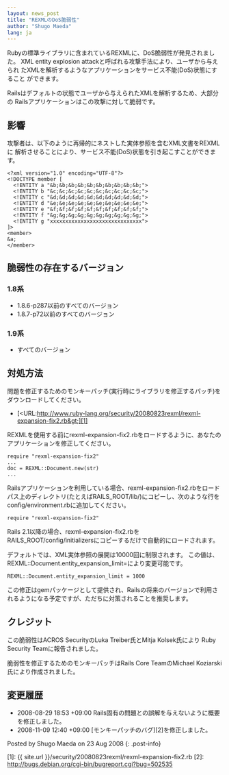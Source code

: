 ```yaml
---
layout: news_post
title: "REXMLのDoS脆弱性"
author: "Shugo Maeda"
lang: ja
---
```


Rubyの標準ライブラリに含まれているREXMLに、DoS脆弱性が発見されました。 XML entity explosion
attackと呼ばれる攻撃手法により、ユーザから与えられ たXMLを解析するようなアプリケーションをサービス不能(DoS)状態にすること
ができます。

Railsはデフォルトの状態でユーザから与えられたXMLを解析するため、大部分の Railsアプリケーションはこの攻撃に対して脆弱です。

## 影響

攻撃者は、以下のように再帰的にネストした実体参照を含むXML文書をREXMLに
解析させることにより、サービス不能(DoS)状態を引き起こすことができます。

    <?xml version="1.0" encoding="UTF-8"?>
    <!DOCTYPE member [
      <!ENTITY a "&b;&b;&b;&b;&b;&b;&b;&b;&b;&b;">
      <!ENTITY b "&c;&c;&c;&c;&c;&c;&c;&c;&c;&c;">
      <!ENTITY c "&d;&d;&d;&d;&d;&d;&d;&d;&d;&d;">
      <!ENTITY d "&e;&e;&e;&e;&e;&e;&e;&e;&e;&e;">
      <!ENTITY e "&f;&f;&f;&f;&f;&f;&f;&f;&f;&f;">
      <!ENTITY f "&g;&g;&g;&g;&g;&g;&g;&g;&g;&g;">
      <!ENTITY g "xxxxxxxxxxxxxxxxxxxxxxxxxxxxxx">
    ]>
    <member>
    &a;
    </member>

## 脆弱性の存在するバージョン

### 1.8系

* 1\.8.6-p287以前のすべてのバージョン
* 1\.8.7-p72以前のすべてのバージョン

### 1.9系

* すべてのバージョン

## 対処方法

問題を修正するためのモンキーパッチ(実行時にライブラリを修正するパッチ)をダウンロードしてください。

* [&lt;URL:http://www.ruby-lang.org/security/20080823rexml/rexml-expansion-fix2.rb&gt;][1]

REXMLを使用する前にrexml-expansion-fix2.rbをロードするように、あなたのアプリケーションを修正してください。

    require "rexml-expansion-fix2"
    ...
    doc = REXML::Document.new(str)
    ...

Railsアプリケーションを利用している場合、rexml-expansion-fix2.rbをロード
パス上のディレクトリ(たとえばRAILS\_ROOT/lib/)にコピーし、次のような行を
config/environment.rbに追加してください。

    require "rexml-expansion-fix2"

Rails 2.1以降の場合、rexml-expansion-fix2.rbを
RAILS\_ROOT/config/initializersにコピーするだけで自動的にロードされます。

デフォルトでは、XML実体参照の展開は10000回に制限されます。
この値は、REXML::Document.entity\_expansion\_limit=により変更可能です。

    REXML::Document.entity_expansion_limit = 1000

この修正はgemパッケージとして提供され、Railsの将来のバージョンで利用さ れるようになる予定ですが、ただちに対策されることを推奨します。

## クレジット

この脆弱性はACROS SecurityのLuka Treiber氏とMitja Kolsek氏により Ruby Security
Teamに報告されました。

脆弱性を修正するためのモンキーパッチはRails Core TeamのMichael Koziarski氏により作成されました。

## 変更履歴

* 2008-08-29 18:53 +09:00 Rails固有の問題との誤解を与えないように概要を修正しました。
* 2008-11-09 12:40 +09:00 [モンキーパッチのバグ][2]を修正しました。

Posted by Shugo Maeda on 23 Aug 2008
{: .post-info}



[1]: {{ site.url }}/security/20080823rexml/rexml-expansion-fix2.rb 
[2]: http://bugs.debian.org/cgi-bin/bugreport.cgi?bug=502535 
